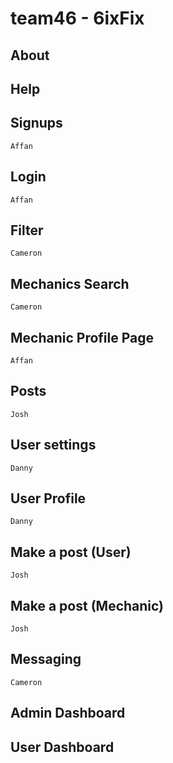 # team46 - 6ixFix

## About

## Help

## Signups
    Affan
## Login
    Affan
## Filter
    Cameron
## Mechanics Search
    Cameron
## Mechanic Profile Page
    Affan
## Posts
    Josh
## User settings
    Danny
## User Profile
    Danny
## Make a post (User)
    Josh
## Make a post (Mechanic)
    Josh
## Messaging
    Cameron
## Admin Dashboard

## User Dashboard